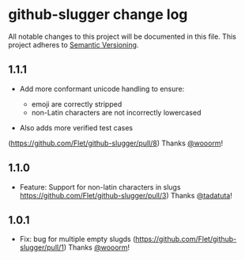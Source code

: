 # github-slugger change log

All notable changes to this project will be documented in this file.
This project adheres to [Semantic Versioning](http://semver.org/).

## 1.1.1
* Add more conformant unicode handling to ensure:
   - emoji are correctly stripped
   - non-Latin characters are not incorrectly lowercased

* Also adds more verified test cases

(https://github.com/Flet/github-slugger/pull/8)
 Thanks [@wooorm](https://github.com/wooorm)!

## 1.1.0
* Feature: Support for non-latin characters in slugs https://github.com/Flet/github-slugger/pull/3) Thanks [@tadatuta](https://github.com/tadatuta)!

## 1.0.1
* Fix: bug for multiple empty slugds (https://github.com/Flet/github-slugger/pull/1) Thanks [@wooorm](https://github.com/wooorm)!
